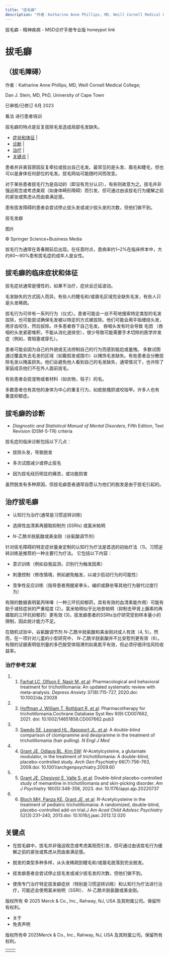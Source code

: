 ```yaml
---
title: "拔毛癖"
description: "作者：Katharine Anne Phillips, MD, Weill Cornell Medical College;"
---
```


﻿拔毛癖 \- 精神疾病 \- MSD诊疗手册专业版 honeypot link

# 拔毛癖

## （拔毛障碍）

作者：Katharine Anne Phillips, MD, Weill Cornell Medical College;

Dan J. Stein, MD, PhD, University of Cape Town

已审核/已修订 6月 2023

看法 进行患者培训

拔毛癖的特点是反复拔除毛发造成局部毛发缺失。

- [症状和体征](#症状和体征_v11616499_zh) \|
- [诊断](#诊断_v11616506_zh) \|
- [治疗](#治疗_v11616520_zh) \|
- [关键点](#关键点_v38988429_zh) \|

患者并非美容原因反复牵拉或拔出自己毛发。最常见的是头发、眉毛和睫毛，但也可以是身体任何部位的毛发。拔毛网站可能随时间而改变。

对于某些患者拔毛行为是自动的（即没有充分认识），有些则故意为之。拔毛并非强迫观念或考虑美观（如身体畸形障碍）而引发，但可通过由该拔毛行为缓解之前的紧张或焦虑从而由衷满足感。

患有拔发障碍的患者会尝试停止拔头发或减少拔头发的次数，但他们做不到。

拔毛发癖



图片

© Springer Science+Business Media

拔毛行为通常在青春期前后出现。在任意时点，患病率约1~2%在临床样本中，大约80～90%患有拔毛症的成年人是女性。

## 拔毛癖的临床症状和体征

拔毛症状通常是慢性的，如果不治疗，症状会迁延波动。

毛发缺失的方式因人而异。有些人的睫毛和/或眉毛区域完全缺失毛发，有些人只是头发稀疏。

拔毛行为可伴有一系列行为（仪式）。患者可能会一丝不苟地搜索特定类型的毛发拔除，也可能尝试确保毛发被以特定的方式被拔除。他们可能会用手指缠绕头发，用牙齿咬住，然后拔除。许多患者吞下自己毛发。 吞咽头发有时会导致 毛团 （吞咽的头发紧密堆积，不能从消化道排空），很少导致可能需要手术切除的医学并发症（例如，胃阻塞或穿孔）。

患者可能会因为自己的外貌或无法控制自己的行为而感到尴尬或羞愧。 多数试图通过覆盖失去毛发的区域（如戴假发或围巾）以掩饰毛发缺失。有些患者会分散拔除毛发以掩盖损失。他们会避免他人看到自己的毛发缺失，通常情况下，也许除了家庭成员他们不在外人面前拔毛。

有些患者会拔宠物或者材料（如衣物，毯子）的毛。

多数患者也有其他的身体为中心的重复行为，如皮肤搔抓或咬指甲。许多人也有 重度抑郁症。

## 拔毛癖的诊断

- _Diagnostic and Statistical Manual of Mental Disorders_, Fifth Edition, Text Revision (DSM-5-TR) criteria


拔毛症的临床诊断包括以下几点：

- 拔除头发，导致脱发

- 多次试图减少或停止拔毛

- 因为拔毛经历明显的痛苦，或功能损害


虽然脱发有多种原因，但拔毛癖患者通常自愿认为他们的脱发是由于拔毛引起的。

## 治疗拔毛癖

- 认知行为治疗(通常是习惯逆转训练)

- 选择性血清素再摄取抑制剂 (SSRIs) 或氯米帕明

- _N_-乙酰半胱氨酸或美金刚（谷氨酸调节剂）


针对拔毛障碍的特定症状量身定制的认知行为疗法是首选的初始疗法（1)。习惯逆转训练是推荐的一种主要行为疗法。 它包括以下内容：

- 意识训练（例如自我监测，识别行为触发因素）

- 刺激控制（修改情境，例如避免触发，以减少启动行为的可能性）

- 竞争性反应训练（指导患者用握紧拳头，编织或静坐等其他行为替代过度行为）


有限的数据表明氯丙咪嗪（一种三环抗抑郁药，具有有效的血清素能作用）可能有助于减轻症状的严重程度 (2）。氯米帕明似乎比地昔帕明（抑制去甲肾上腺素的再摄取的三环抗抑郁药）更有效 (3)。拔发癖患者的SSRIs治疗研究受到样本量小的限制，因此统计能力不足。

在随机试验中，谷氨酸调节剂 _N_-乙酰半胱氨酸和美金刚对成人有效（4, 5）。然而，在一项针对儿童的小型研究中， _N_-乙酰半胱氨酸并不比安慰剂更有效（6）。有限的证据表明低剂量的多巴胺受体阻滞剂如奥氮平有效，但必须仔细评估风险收益率。

### 治疗参考文献

1. 1. [Farhat LC, Olfson E, Nasir M, et al](https://pubmed.ncbi.nlm.nih.gov/32390221/): Pharmacological and behavioral treatment for trichotillomania: An updated systematic review with meta-analysis. _Depress Anxiety_ 37(8):715-727, 2020.doi: 10.1002/da.23028

2. 2. [Hoffman J, William T, Rothbart R, et al](https://pubmed.ncbi.nlm.nih.gov/34582562/): Pharmacotherapy for trichotillomania.Cochrane Database Syst Rev 9(9):CD007662, 2021. doi: 10.1002/14651858.CD007662.pub3

3. 3. [Swedo SE, Leonard HL, Rapoport JL, et al](https://pubmed.ncbi.nlm.nih.gov/2761586/): A double-blind comparison of clomipramine and desipramine in the treatment of trichotillomania (hair pulling). _N Engl J Med_

4. 4. [Grant JE, Odlaug BL, Kim SW](https://www.ncbi.nlm.nih.gov/pubmed/19581567): _N_-Acetylcysteine, a glutamate modulator, in the treatment of trichotillomania: A double-blind, placebo-controlled study. _Arch Gen Psychiatry_ 66(7):756–763, 2009.doi: 10.1001/archgenpsychiatry.2009.60

5. 5. [Grant JE, Chesivoir E, Valle S, et al](https://pubmed.ncbi.nlm.nih.gov/36856701/): Double-blind placebo-controlled study of memantine in trichotillomania and skin-picking disorder. _Am J Psychiatry_ 180(5):348-356, 2023. doi: 10.1176/appi.ajp.20220737

6. 6. [Bloch MH, Panza KE, Grant JE, et al](https://www.ncbi.nlm.nih.gov/pubmed/23452680): _N_-Acetylcysteine in the treatment of pediatric trichotillomania: A randomized, double-blind, placebo-controlled add-on trial.J _Am Acad Child Adolesc Psychiatry_ 52(3):231–240, 2013.doi: 10.1016/j.jaac.2012.12.020


## 关键点

- 在拔毛癖中，拔毛并非强迫观念或考虑美观而引发，但可通过由该拔毛行为缓解之前的紧张或焦虑从而由衷满足感。

- 脱发的类型多种多样，从头发稀疏到睫毛和/或眉毛脱落到完全脱发。

- 拔发癖患者会尝试停止拔毛发或减少拔毛发的次数，但他们做不到。

- 使用专门治疗特定拔发癖症状（特别是习惯逆转训练）和认知行为疗法进行治疗，可能还会使用氯米帕明（SSRI）、 _N_-乙酰半胱氨酸或美金刚。




版权所有 © 2025
Merck & Co., Inc., Rahway, NJ, USA 及其附属公司。保留所有权利。

- 关于
- 免责声明

版权所有© 2025Merck & Co., Inc., Rahway, NJ, USA 及其附属公司。保留所有权利。

|     |     |
| --- | --- |
|  |  |